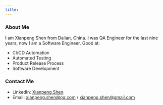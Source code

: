 ```yaml
---
title: 
---
```


### About Me

I am Xianpeng Shen from Dalian, China. I was QA Engineer for the last nine years, now I am a Software Engineer. Good at:

* CI/CD Automation
* Automated Testing
* Product Release Process
* Software Development

### Contact Me

* LinkedIn: [Xianpeng Shen](https://www.linkedin.com/in/xianpeng-shen-2050ab95)
* Email: [xianpeng.shen@qq.com](mailto:xianpeng.shen@qq.com) / [xianpeng.shen@gmail.com](mailto:xianpeng.shen@gmail.com)
